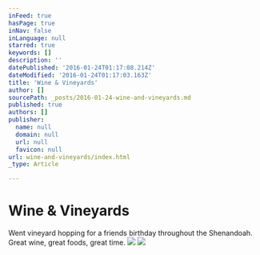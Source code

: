 ```yaml
---
inFeed: true
hasPage: true
inNav: false
inLanguage: null
starred: true
keywords: []
description: ''
datePublished: '2016-01-24T01:17:08.214Z'
dateModified: '2016-01-24T01:17:03.163Z'
title: 'Wine & Vineyards'
author: []
sourcePath: _posts/2016-01-24-wine-and-vineyards.md
published: true
authors: []
publisher:
  name: null
  domain: null
  url: null
  favicon: null
url: wine-and-vineyards/index.html
_type: Article

---
```

# Wine & Vineyards

Went vineyard hopping for a friends birthday throughout the Shenandoah. Great wine, great foods, great time. ![](https://the-grid-user-content.s3-us-west-2.amazonaws.com/5aa0af12-6af1-4a82-b8cc-8b5d3352e090.jpg)
![](https://the-grid-user-content.s3-us-west-2.amazonaws.com/14e4d4b4-7979-450b-8e47-19929afc684b.jpg)